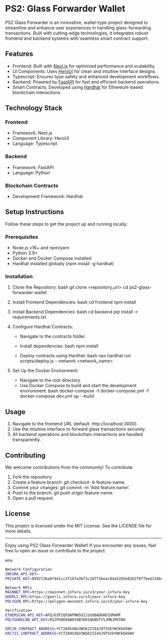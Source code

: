 # PS2: Glass Forwarder Wallet

PS2 Glass Forwarder is an innovative, wallet-type project designed to streamline and enhance user experiences in handling glass-forwarding transactions. Built with cutting-edge technologies, it integrates robust frontend and backend systems with seamless smart contract support.

## Features

- Frontend: Built with [Next.js](https://nextjs.org/) for optimized performance and scalability.
- UI Components: Uses [HeroUI](https://heroicons.com/) for clean and intuitive interface designs.
- Typescript: Ensures type safety and enhanced development workflows.
- Backend: Powered by [FastAPI](https://fastapi.tiangolo.com/) for fast and efficient backend operations.
- Smart Contracts: Developed using [Hardhat](https://hardhat.org/) for Ethereum-based blockchain interactions.

## Technology Stack

### Frontend
- Framework: Next.js
- Component Library: HeroUI
- Language: Typescript

### Backend
- Framework: FastAPI
- Language: Python

### Blockchain Contracts
- Development Framework: Hardhat

## Setup Instructions

Follow these steps to get the project up and running locally:

### Prerequisites

- Node.js v16+ and npm/yarn
- Python 3.9+
- Docker and Docker Compose installed
- Hardhat installed globally (npm install -g hardhat)

### Installation

1. Clone the Repository:
   bash
   git clone <repository_url>
   cd ps2-glass-forwarder-wallet
   

2. Install Frontend Dependencies:
   bash
   cd frontend
   npm install
   

3. Install Backend Dependencies:
   bash
   cd backend
   pip install -r requirements.txt
   

4. Configure Hardhat Contracts:
   - Navigate to the contracts folder.
   - Install dependencies:
     bash
     npm install
     
   - Deploy contracts using Hardhat:
     bash
     npx hardhat run scripts/deploy.js --network <network_name>
     

5. Set Up the Docker Environment:
   - Navigate to the root directory.
   - Use Docker Compose to build and start the development environment:
     bash
     docker-compose -f docker-compose.yml -f docker-compose.dev.yml up --build
     

## Usage

1. Navigate to the frontend URL (default: http://localhost:3000).
2. Use the intuitive interface to forward glass transactions securely.
3. All backend operations and blockchain interactions are handled transparently.

## Contributing

We welcome contributions from the community! To contribute:

1. Fork the repository.
2. Create a feature branch: git checkout -b feature-name.
3. Commit your changes: git commit -m 'Add feature name'.
4. Push to the branch: git push origin feature-name.
5. Open a pull request.

## License

This project is licensed under the MIT License. See the LICENSE file for more details.

---

Enjoy using PS2 Glass Forwarder Wallet! If you encounter any issues, feel free to open an issue or contribute to the project.

env
```bash
Network Configuration
INFURA_API_KEY= 
PRIVATE_KEY=0592726a8f441cc3f187a3bf3c107f1beac8da5285e0202f0f7be4334bdc3055

Network RPCs
MAINNET_RPC=https://mainnet.infura.io/v3/your-infura-key
GOERLI_RPC=https://goerli.infura.io/v3/your-infura-key
POLYGON_RPC=https://polygon-mainnet.infura.io/v3/your-infura-key

Verification
ETHERSCAN_API_KEY=AFQJGIPIQFDAPNN5U2J2GUBAD6HD1DM4MF
POLYGONSCAN_API_KEY=R5ZPD8D94WX59B7DR1NGNVTYSJMBJPKTBH

ERC20_CONTRACT_ADDRESS=YCT2A9SX6U3WSK2II44J9T5VEYWCKGH5WV
ERC721_CONTRACT_ADDRESS=YCT2A9SX6U3WSK2II44J9T5VEYWCKGH5WV
```
